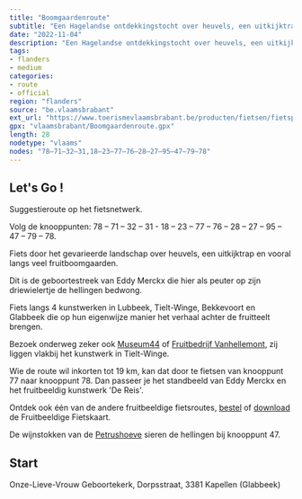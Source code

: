 ```yaml
---
title: "Boomgaardenroute"
subtitle: "Een Hagelandse ontdekkingstocht over heuvels, een uitkijktrap, wijnhellingen en vooral langs veel fruitboomgaarden. Dit is de geboortestreek van Eddy Merckx die hier als peuter op zijn driewielertje de hellingen bedwong. De 4 bloesemkunstwerken vertellen het fascinerende verhaal achter de fruitteelt."
date: "2022-11-04"
description: "Een Hagelandse ontdekkingstocht over heuvels, een uitkijktrap, wijnhellingen en vooral langs veel fruitboomgaarden. Dit is de geboortestreek van Eddy Merckx die hier als peuter op zijn driewielertje de hellingen bedwong. De 4 bloesemkunstwerken vertellen het fascinerende verhaal achter de fruitteelt." 
tags:
- flanders
- medium
categories: 
- route
- official
region: "flanders"
source: "be.vlaamsbrabant"
ext_url: "https://www.toerismevlaamsbrabant.be/producten/fietsen/fietsproducten/boomgaardenroute/index.html"
gpx: "vlaamsbrabant/Boomgaardenroute.gpx"
length: 28
nodetype: "vlaams"
nodes: "78–71–32–31,18–23–77–76–28–27–95–47–79–78"
---
```


## Let's Go ! 

Suggestieroute op het fietsnetwerk.

Volg de knooppunten: 78 – 71 – 32 – 31 - 18 – 23 – 77 – 76 – 28 – 27 – 95 – 47 – 79 – 78.

Fiets door het gevarieerde landschap over heuvels, een uitkijktrap en vooral langs veel fruitboomgaarden.

Dit is de geboortestreek van Eddy Merckx die hier als peuter op zijn driewielertje de hellingen bedwong.

Fiets langs 4 kunstwerken in Lubbeek, Tielt-Winge, Bekkevoort en Glabbeek die op hun eigenwijze manier het verhaal achter de fruitteelt brengen.

Bezoek onderweg zeker ook [Museum44](https://www.toerismevlaamsbrabant.be/producten/bezoeken/bezienswaardigheden/museum-44/) of [Fruitbedrijf Vanhellemont](https://www.toerismevlaamsbrabant.be/producten/bezoeken/bezienswaardigheden/fruit-vanhellemont/), zij liggen vlakbij het kunstwerk in Tielt-Winge.

Wie de route wil inkorten tot 19 km, kan dat door te fietsen van knooppunt 77 naar knooppunt 78. Dan passeer je het standbeeld van Eddy Merckx en het fruitbeeldig kunstwerk 'De Reis'.

Ontdek ook één van de andere fruitbeeldige fietsroutes, [bestel](https://www.toerismevlaamsbrabant.be/publicaties/bloeiend-hageland-fietsen) of [download](https://www.toerismevlaamsbrabant.be/Images/fruitbeeldige-fietskaart-2021_tcm251-143863.pdf) de Fruitbeeldige Fietskaart.

De wijnstokken van de [Petrushoeve](https://www.toerismevlaamsbrabant.be/producten/bezoeken/bezienswaardigheden/wijndomein-petrushoeve/) sieren de hellingen bij knooppunt 47.



## Start

Onze-Lieve-Vrouw Geboortekerk, Dorpsstraat, 3381 Kapellen (Glabbeek)
